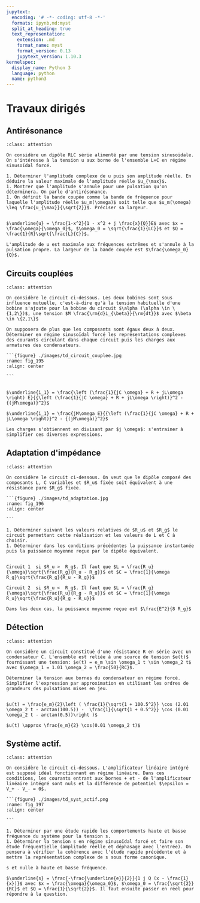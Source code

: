 ```yaml
---
jupytext:
  encoding: '# -*- coding: utf-8 -*-'
  formats: ipynb,md:myst
  split_at_heading: true
  text_representation:
    extension: .md
    format_name: myst
    format_version: 0.13
    jupytext_version: 1.10.3
kernelspec:
  display_name: Python 3
  language: python
  name: python3
---
```

# Travaux dirigés


## Antirésonance

````{admonition} Exercice 
:class: attention

On considère un dipôle RLC série alimenté par une tension sinusoïdale. On s'intéresse à la tension u aux borne de l'ensemble L+C en régime sinusoïdal forcé.

1. Déterminer l'amplitude complexe de u puis son amplitude réelle. En déduire la valeur maximale de l'amplitude réelle $u_{\max}$.
1. Montrer que l'amplitude s'annule pour une pulsation qu'on déterminera. On parle d'antirésonance.
1. On définit la bande coupée comme la bande de fréquence pour laquelle l'amplitude réelle $u_m(\omega)$ soit telle que $u_m(\omega) \leq \frac{u_{\max}}{\sqrt{2}}$. Préciser sa largeur.
````

````{dropdown}  Eléments de réponse (sans justification)

$\underline{u} = \frac{1-x^2}{1 - x^2 + j \frac{x}{Q}}E$ avec $x = \frac{\omega}{\omega_0}$, $\omega_0 = \sqrt{\frac{1}{LC}}$ et $Q = \frac{1}{R}\sqrt{\frac{L}{C}}$.

L'amplitude de u est maximale aux fréquences extrêmes et s'annule à la pulsation propre. La largeur de la bande coupée est $\frac{\omega_0}{Q}$.

````

## Circuits couplées

````{admonition} Exercice 
:class: attention

On considère le circuit ci-dessous. Les deux bobines sont sous influence mutuelle, c'est-à-dire qu'à la tension habituelle d'une bobine s'ajoute pour la bobine du circuit $\alpha (\alpha \in \{1,2\})$, une tension $M \frac{\rm{d}i_{\beta}}{\rm{dt}}$ avec $\beta \in \{2,1\}$

On supposera de plus que les composants sont égaux deux à deux. Déterminer en régime sinusoïdal forcé les représentations complexes des courants circulant dans chaque circuit puis les charges aux armatures des condensateurs.

```{figure} ./images/td_circuit_couplee.jpg
:name: fig_195
:align: center

```
````

````{dropdown}  Eléments de réponse (sans justification)

$\underline{i_1} = \frac{\left (\frac{1}{jC \omega} + R + jL\omega \right) E}{{\left (\frac{1}{jC \omega} + R + jL\omega \right)}^2 - {(jM\omega)}^2}$

$\underline{i_1} = \frac{jM\omega E}{{\left (\frac{1}{jC \omega} + R + jL\omega \right)}^2 - {(jM\omega)}^2}$

Les charges s'obtiennent en divisant par $j \omega$: s'entrainer à simplifier ces diverses expressions.

````


## Adaptation d'impédance

````{admonition} Exercice 
:class: attention

On considère le circuit ci-dessous. On veut que le dipôle composé des composants L, C variables et $R_u$ fixée soit équivalent à une résistance pure $R_g$ fixée.

```{figure} ./images/td_adaptation.jpg
:name: fig_196
:align: center

```

1. Déterminer suivant les valeurs relatives de $R_u$ et $R_g$ le circuit permettant cette réalisation et les valeurs de L et C à choisir.
1. Déterminer dans les conditions précédentes la puissance instantanée puis la puissance moyenne reçue par le dipôle équivalent.
````

````{dropdown} Eléments de réponse (sans justification)

Circuit 1  si $R_u >  R_g$. Il faut que $L = \frac{R_u}{\omega}\sqrt{\frac{R_g}{R_u - R_g}}$ et $C = \frac{1}{\omega R_g}\sqrt{\frac{R_g}{R_u - R_g}}$

Circuit 2  si $R_u <  R_g$. Il faut que $L = \frac{R_g}{\omega}\sqrt{\frac{R_u}{R_g - R_u}}$ et $C = \frac{1}{\omega R_u}\sqrt{\frac{R_u}{R_g - R_u}}$

Dans les deux cas, la puissance moyenne reçue est $\frac{E^2}{8 R_g}$

````

## Détection

````{admonition} Exercice 
:class: attention

On considère un circuit constitué d'une résistance R en série avec un condensateur C. L'ensemble est reliée à une source de tension $e(t)$ fournissant une tension: $e(t) = e_m \sin \omega_1 t \sin \omega_2 t$ avec $\omega_1 = 1.01 \omega_2 = \frac{50}{RC}$.

Déterminer la tension aux bornes du condensateur en régime forcé. Simplifier l'expression par approximation en utilisant les ordres de grandeurs des pulsations mises en jeu.
````

````{dropdown}  Eléments de réponse (sans justification)

$u(t) = \frac{e_m}{2}\left ( \frac{1}{\sqrt{1 + 100.5^2}} \cos (2.01 \omega_2 t - arctan(100.5)) -  \frac{1}{\sqrt{1 + 0.5^2}} \cos (0.01 \omega_2 t - arctan(0.5))\right )$

$u(t) \approx \frac{e_m}{2} \cos(0.01 \omega_2 t)$

````


## Système actif.

````{admonition} Exercice 
:class: attention

On considère le circuit ci-dessous. L'amplificateur linéaire intégré est supposé idéal fonctionnant en régime linéaire. Dans ces conditions, les courants entrant aux bornes + et - de l'amplificateur linéaire intégré sont nuls et la différence de potentiel $\epsilon = V_+ - V_- = 0$.

```{figure} ./images/td_syst_actif.png
:name: fig_197
:align: center

```

1. Déterminer par une étude rapide les comportements haute et basse fréquence du système pour la tension s.
1. Déterminer la tension s en régime sinusoïdal forcé et faire son étude fréquentielle (amplitude réelle et déphasage avec l'entrée). On pensera à vérifier la cohérence avec l'étude rapide précédente et à mettre la représentation complexe de s sous forme canonique.
````

````{dropdown} Eléments de réponse (sans justification)
s et nulle à haute et basse fréquence.

$\underline{s} = \frac{-\frac{\underline{e}}{2}}{1 j Q (x - \frac{1}{x})}$ avec $x = \frac{\omega}{\omega_0}$, $\omega_0 = \frac{\sqrt{2}}{RC}$ et $Q = \frac{1}{\sqrt{2}}$. Il faut ensuite passer en réel pour répondre à la question.

````


